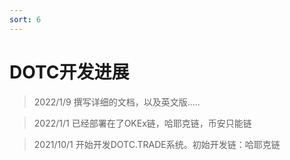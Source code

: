 ```yaml
---
sort: 6
---
```


# DOTC开发进展

>2022/1/9 撰写详细的文档，以及英文版.....

>2022/1/1 已经部署在了OKEx链，哈耶克链，币安只能链

>2021/10/1 开始开发DOTC.TRADE系统。初始开发链：哈耶克链